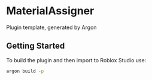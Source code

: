 # MaterialAssigner
Plugin template, generated by Argon

## Getting Started
To build the plugin and then import to Roblox Studio use:
```bash
argon build -p
```
